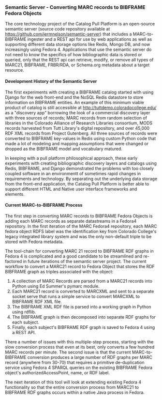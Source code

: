 ### Semantic Server - Converting MARC records to BIBFRAME Fedora Objects
The core technology project of the Catalog Pull Platform is an open-source semantic server (source code repository available at <https://github.com/jermnelson/semantic-server>) that includes a MARC-to-BIBFRAME ingester and a REST api for use by web applications as well as supporting different data storage options like Redis, Mongo DB, and now increasingly using Fedora 4. Applications that use the semantic server do not need to know the specifics of how bibliographic data is stored or queried, only that the REST api can retrieve, modify, or remove all types of MARC21, BIBFRAME, FRBR/RDA, or Schema.org metadata about a target resource.

#### Development History of the Semantic Server

The first experiments with creating a BIBFRAME catalog started with using Django for the web front-end and the NoSQL Redis datastore to store information on BIBFRAME entities. An example of this minimum viable product of catalog is still accessible at <http://tuttdemo.coloradocollege.edu/> as a "discovery app" borrowing the look of a commercial discovery layer with three sources of records; MARC records from random selection of  libraries in the Colorado Alliance of Research Libraries consortium, MODS records harvested from Tutt Library's digital repository, and over 45,000 RDF XML records from Project Gutenberg. All three sources of records were converted to BIBFRAME key-values in Redis using custom Python code that made a lot of modeling and mapping assumptions that were changed or dropped as the BIBFRAME model and vocabulary matured.

In keeping with a pull platform philosophical approach, these early experiments with creating bibliographic discovery layers and catalogs using Redis, BIBFRAME, and Django demonstrated the problems with too closely coupled software in an environmentt of sometimes rapid changes in requirements and technology. By separating out the underlying data storage from the front-end application, the Catalog Pull Platform is better able to support different HTML and Native user interface frameworks and elements.


#### Current MARC-to-BIBFRAME Process

The first step in converting MARC records to BIBFRAME Fedora Objects is adding each MARC records as separate datastreams in a Fedora4 repository. In the first iteration of the MARC Fedora4 repository, each MARC fedora object RDFS label was the identification key from Colorado College's legacy integrated library system and was the only non-default triple to be stored with Fedora metadata.

The tool-chain for converting MARC 21 record to BIBFRAME RDF graphs in Fedora 4 is complicated and a good candidate to be streamlined and re-factored in future iterations of the semantic server project. The current workflow to convert a MARC21 record to Fedora Object that stores the RDF BIBFRAME graph as triples associated with the object:

1. A collection of MARC Records are parsed from a  MARC21 records into Python using Ed Summer's pymarc module.
2. Each MARC21 record is converted to MARCXML and sent to a separate socket serve that runs a simple service to convert MARCXML to BIBFRAME RDF XML file.
3. The BIBFRAME XML RDF file is parsed into a working graph in Python using rdflib.
4. The BIBFRAME graph is then decomposed into separate RDF graphs for each subject.
5. Finally, each subject's BIBFRAME RDF graph is saved to Fedora 4 using a REST API.

There a number of issues with this multiple-step process, starting with the slow conversion process that even at its best, only converts a few hundred MARC records per minute.
The second issue is that the current MARC-to-BIBFRAME conversion produces a large number of RDF graphs per MARC record (anywhere from 30-70) that requires a primitive de-duplication service using Fedora 4 SPARQL queries on the existing BIBFRAME Fedora object's authorizedAccessPoint, name, or RDF label.

The next iteration of this tool will look at extending existing Fedora 4 functionality so that the entire conversion process from MARC21 to BIBFRAME RDF graphs occurs within a native Java process in Fedora.
